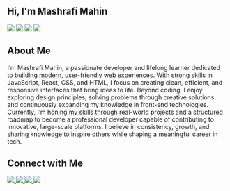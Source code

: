 ## Hi, I'm Mashrafi Mahin
 
<p align="left">
  <img src="https://img.shields.io/badge/React-61DAFB?style=for-the-badge&logo=react&logoColor=black" />
  <img src="https://img.shields.io/badge/JavaScript-F7DF1E?style=for-the-badge&logo=javascript&logoColor=black" />
  <img src="https://img.shields.io/badge/CSS3-1572B6?style=for-the-badge&logo=css3&logoColor=white" />
  <img src="https://img.shields.io/badge/HTML5-E34F26?style=for-the-badge&logo=html5&logoColor=white" />
</p>  


## About Me  

I’m Mashrafi Mahin, a passionate developer and lifelong learner dedicated to building modern, user-friendly web experiences. With strong skills in JavaScript, React, CSS, and HTML, I focus on creating clean, efficient, and responsive interfaces that bring ideas to life. Beyond coding, I enjoy exploring design principles, solving problems through creative solutions, and continuously expanding my knowledge in front-end technologies. Currently, I’m honing my skills through real-world projects and a structured roadmap to become a professional developer capable of contributing to innovative, large-scale platforms. I believe in consistency, growth, and sharing knowledge to inspire others while shaping a meaningful career in tech.


## Connect with Me  
<p align="left">
  <a href="https://www.facebook.com/mrdodo0" target="_blank">
    <img src="https://img.shields.io/badge/Facebook-1877F2?style=for-the-badge&logo=facebook&logoColor=white" />
  </a>
  <a href="https://www.instagram.com/mashrafi.devs" target="_blank">
    <img src="https://img.shields.io/badge/Instagram-E4405F?style=for-the-badge&logo=instagram&logoColor=white" />
  </a>
  <a href="https://www.linkedin.com/in/mashrafidevs" target="_blank">
    <img src="https://img.shields.io/badge/LinkedIn-0A66C2?style=for-the-badge&logo=linkedin&logoColor=white" />
  </a>
  <a href="https://www.youtube.com/@mahin2ix" target="_blank">
    <img src="https://img.shields.io/badge/YouTube-FF0000?style=for-the-badge&logo=youtube&logoColor=white" />
  </a>
</p>
